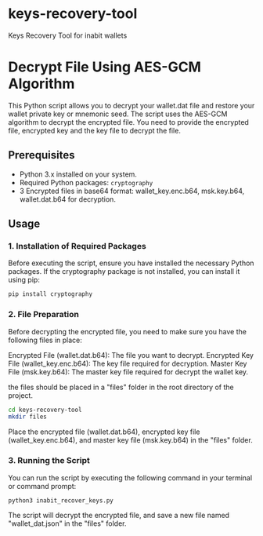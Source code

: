 # keys-recovery-tool

Keys Recovery Tool for inabit wallets

# Decrypt File Using AES-GCM Algorithm

This Python script allows you to decrypt your wallet.dat file and restore your wallet private key or mnemonic seed. The script uses the AES-GCM algorithm to decrypt the encrypted file. You need to provide the encrypted file, encrypted key and the key file to decrypt the file.

## Prerequisites

- Python 3.x installed on your system.
- Required Python packages: `cryptography`
- 3 Encrypted files in base64 format: wallet_key.enc.b64, msk.key.b64, wallet.dat.b64 for decryption.

## Usage

### 1. Installation of Required Packages

Before executing the script, ensure you have installed the necessary Python packages.
If the cryptography package is not installed, you can install it using pip:

```bash
pip install cryptography
```

### 2. File Preparation

Before decrypting the encrypted file, you need to make sure you have the following files in place:

Encrypted File (wallet.dat.b64): The file you want to decrypt.
Encrypted Key File (wallet_key.enc.b64): The key file required for decryption.
Master Key File (msk.key.b64): The master key file required for decrypt the wallet key.

the files should be placed in a "files" folder in the root directory of the project.

```bash
cd keys-recovery-tool
mkdir files
```

Place the encrypted file (wallet.dat.b64), encrypted key file (wallet_key.enc.b64), and master key file (msk.key.b64) in the "files" folder.

### 3. Running the Script

You can run the script by executing the following command in your terminal or command prompt:

```bash
python3 inabit_recover_keys.py
```

The script will decrypt the encrypted file, and save a new file named "wallet_dat.json" in the "files" folder.
